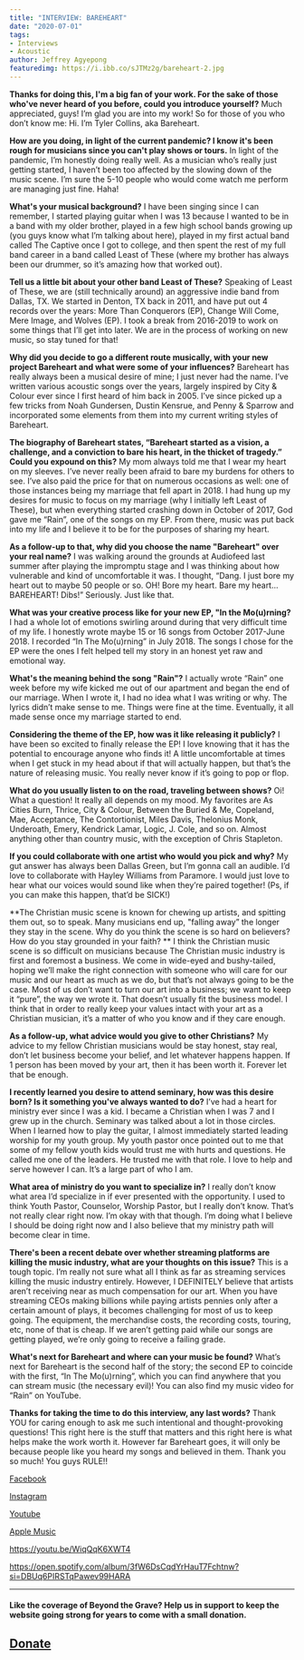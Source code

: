 ```yaml
---
title: "INTERVIEW: BAREHEART"
date: "2020-07-01"
tags:
- Interviews
- Acoustic
author: Jeffrey Agyepong
featuredimg: https://i.ibb.co/sJTMz2g/bareheart-2.jpg
---
```


**Thanks for doing this, I'm a big fan of your work. For the sake of those who've never heard of you before, could you introduce yourself?** Much appreciated, guys! I’m glad you are into my work! So for those of you who don’t know me: Hi. I’m Tyler Collins, aka Bareheart.

**How are you doing, in light of the current pandemic? I know it's been rough for musicians since you can't play shows or tours.** In light of the pandemic, I’m honestly doing really well. As a musician who’s really just getting started, I haven’t been too affected by the slowing down of the music scene. I’m sure the 5-10 people who would come watch me perform are managing just fine. Haha!

**What's your musical background?** I have been singing since I can remember, I started playing guitar when I was 13 because I wanted to be in a band with my older brother, played in a few high school bands growing up (you guys know what I’m talking about here), played in my first actual band called The Captive once I got to college, and then spent the rest of my full band career in a band called Least of These (where my brother has always been our drummer, so it’s amazing how that worked out).

**Tell us a little bit about your other band Least of These?** Speaking of Least of These, we are (still technically around) an aggressive indie band from Dallas, TX. We started in Denton, TX back in 2011, and have put out 4 records over the years: More Than Conquerors (EP), Change Will Come, Mere Image, and Wolves (EP). I took a break from 2016-2019 to work on some things that I’ll get into later. We are in the process of working on new music, so stay tuned for that!

**Why did you decide to go a different route musically, with your new project Bareheart and what were some of your influences?** Bareheart has really always been a musical desire of mine; I just never had the name. I’ve written various acoustic songs over the years, largely inspired by City & Colour ever since I first heard of him back in 2005. I’ve since picked up a few tricks from Noah Gundersen, Dustin Kensrue, and Penny & Sparrow and incorporated some elements from them into my current writing styles of Bareheart.

**The biography of Bareheart states, “Bareheart started as a vision, a challenge, and a conviction to bare his heart, in the thicket of tragedy.” Could you expound on this?** My mom always told me that I wear my heart on my sleeves. I’ve never really been afraid to bare my burdens for others to see. I’ve also paid the price for that on numerous occasions as well: one of those instances being my marriage that fell apart in 2018. I had hung up my desires for music to focus on my marriage (why I initially left Least of These), but when everything started crashing down in October of 2017, God gave me “Rain”, one of the songs on my EP. From there, music was put back into my life and I believe it to be for the purposes of sharing my heart.

**As a follow-up to that, why did you choose the name "Bareheart" over your real name?** I was walking around the grounds at Audiofeed last summer after playing the impromptu stage and I was thinking about how vulnerable and kind of uncomfortable it was. I thought, “Dang. I just bore my heart out to maybe 50 people or so. OH! Bore my heart. Bare my heart... BAREHEART! Dibs!” Seriously. Just like that.

**What was your creative process like for your new EP, "In the Mo(u)rning?** I had a whole lot of emotions swirling around during that very difficult time of my life. I honestly wrote maybe 15 or 16 songs from October 2017-June 2018. I recorded “In The Mo(u)rning” in July 2018. The songs I chose for the EP were the ones I felt helped tell my story in an honest yet raw and emotional way.

**What's the meaning behind the song "Rain"?** I actually wrote “Rain” one week before my wife kicked me out of our apartment and began the end of our marriage. When I wrote it, I had no idea what I was writing or why. The lyrics didn’t make sense to me. Things were fine at the time. Eventually, it all made sense once my marriage started to end.

**Considering the theme of the EP, how was it like releasing it publicly?** I have been so excited to finally release the EP! I love knowing that it has the potential to encourage anyone who finds it! A little uncomfortable at times when I get stuck in my head about if that will actually happen, but that’s the nature of releasing music. You really never know if it’s going to pop or flop.

**What do you usually listen to on the road, traveling between shows?** Oi! What a question! It really all depends on my mood. My favorites are As Cities Burn, Thrice, City & Colour, Between the Buried & Me, Copeland, Mae, Acceptance, The Contortionist, Miles Davis, Thelonius Monk, Underoath, Emery, Kendrick Lamar, Logic, J. Cole, and so on. Almost anything other than country music, with the exception of Chris Stapleton.

**If you could collaborate with one artist who would you pick and why?** My gut answer has always been Dallas Green, but I’m gonna call an audible. I’d love to collaborate with Hayley Williams from Paramore. I would just love to hear what our voices would sound like when they’re paired together! (Ps, if you can make this happen, that’d be SICK!)

**The Christian music scene is known for chewing up artists, and spitting them out, so to speak. Many musicians end up, "falling away” the longer they stay in the scene. Why do you think the scene is so hard on believers? How do you stay grounded in your faith? ** I think the Christian music scene is so difficult on musicians because The Christian music industry is first and foremost a business. We come in wide-eyed and bushy-tailed, hoping we’ll make the right connection with someone who will care for our music and our heart as much as we do, but that’s not always going to be the case. Most of us don’t want to turn our art into a business; we want to keep it “pure”, the way we wrote it. That doesn’t usually fit the business model. I think that in order to really keep your values intact with your art as a Christian musician, it’s a matter of who you know and if they care enough.

**As a follow-up, what advice would you give to other Christians?** My advice to my fellow Christian musicians would be stay honest, stay real, don’t let business become your belief, and let whatever happens happen. If 1 person has been moved by your art, then it has been worth it. Forever let that be enough.

**I recently learned you desire to attend seminary, how was this desire born? Is it something you've always wanted to do?** I’ve had a heart for ministry ever since I was a kid. I became a Christian when I was 7 and I grew up in the church. Seminary was talked about a lot in those circles. When I learned how to play the guitar, I almost immediately started leading worship for my youth group. My youth pastor once pointed out to me that some of my fellow youth kids would trust me with hurts and questions. He called me one of the leaders. He trusted me with that role. I love to help and serve however I can. It’s a large part of who I am.

**What area of ministry do you want to specialize in?** I really don’t know what area I’d specialize in if ever presented with the opportunity. I used to think Youth Pastor, Counselor, Worship Pastor, but I really don’t know. That’s not really clear right now. I’m okay with that though. I’m doing what I believe I should be doing right now and I also believe that my ministry path will become clear in time.

**There's been a recent debate over whether streaming platforms are killing the music industry, what are your thoughts on this issue?** This is a tough topic. I’m really not sure what all I think as far as streaming services killing the music industry entirely. However, I DEFINITELY believe that artists aren’t receiving near as much compensation for our art. When you have streaming CEOs making billions while paying artists pennies only after a certain amount of plays, it becomes challenging for most of us to keep going. The equipment, the merchandise costs, the recording costs, touring, etc, none of that is cheap. If we aren’t getting paid while our songs are getting played, we’re only going to receive a failing grade.

**What's next for Bareheart and where can your music be found?** What’s next for Bareheart is the second half of the story; the second EP to coincide with the first, “In The Mo(u)rning”, which you can find anywhere that you can stream music (the necessary evil)! You can also find my music video for “Rain” on YouTube.

**Thanks for taking the time to do this interview, any last words?** Thank YOU for caring enough to ask me such intentional and thought-provoking questions! This right here is the stuff that matters and this right here is what helps make the work worth it. However far Bareheart goes, it will only be because people like you heard my songs and believed in them. Thank you so much! You guys RULE!!

[Facebook](https://www.facebook.com/bareheartmusic)

[Instagram](https://www.instagram.com/bareheartmusic/)

[Youtube](https://www.youtube.com/channel/UCjdNoJz0qCPFEswbGqKAAiA)

[Apple Music](https://music.apple.com/ca/album/in-the-mo-u-rning-ep/1511694991)

https://youtu.be/WiqQqK6XWT4

https://open.spotify.com/album/3fW6DsCqdYrHauT7Fchtnw?si=DBUq6PIRSTqPawev99HARA

* * *

#### Like the coverage of Beyond the Grave? Help us in support to keep the website going strong for years to come with a small donation.

## [Donate](https://donorbox.org/help-beyond-the-grave-keep-producing-content)
